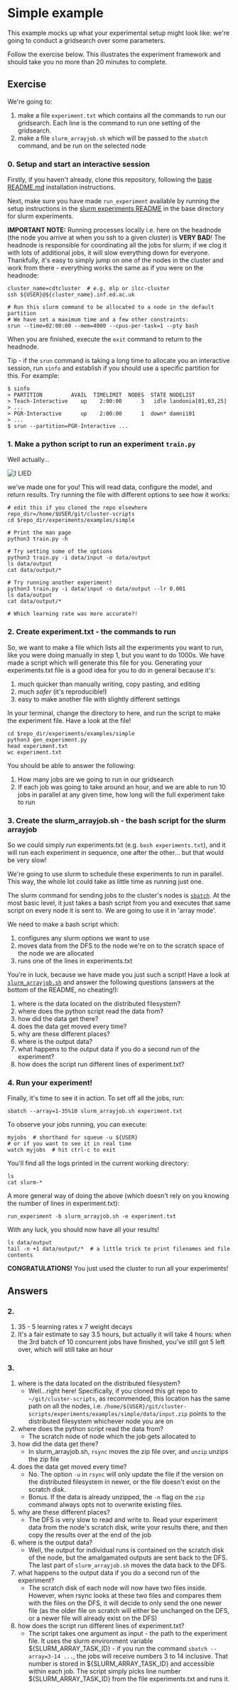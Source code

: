 # Simple example

This example mocks up what your experimental setup might look like: we're
going to conduct a gridsearch over some parameters.

Follow the exercise below. This illustrates the experiment framework and
should take you no more than 20 minutes to complete.


## Exercise
We're going to:
1. make a file `experiment.txt` which contains all the commands to run our
gridsearch. Each line is the command to run one setting of the gridsearch.
1. make a file `slurm_arrayjob.sh` which will be passed to the `sbatch`
command, and be run on the selected node

### 0. Setup and start an interactive session
Firstly, if you haven't already, clone this repository, following the
[base README.md](../../../README.md) installation instructions.

Next, make sure you have made `run_experiment` available by running the
setup instructions in the [slurm experiments README](../../README.md) in 
the base directory for slurm experiments.

**IMPORTANT NOTE:** Running processes locally i.e. here on the headnode (the
node you arrive at when you ssh to a given cluster) is **VERY BAD**! The
headnode is responsible for coordinating all the jobs for slurm; if we clog
it with lots of additional jobs, it will slow everything down for everyone.
Thankfully, it's easy to simply jump on one of the nodes in the cluster and
work from there - everything works the same as if you were on the headnode:
```
cluster_name=cdtcluster  # e.g. mlp or ilcc-cluster
ssh ${USER}@${cluster_name}.inf.ed.ac.uk

# Run this slurm command to be allocated to a node in the default partition
# We have set a maximum time and a few other constraints:
srun --time=02:00:00 --mem=4000 --cpus-per-task=1 --pty bash
```

When you are finished, execute the `exit` command to return to the headnode.

Tip - if the `srun` command is taking a long time to allocate you an
interactive session, run `sinfo` and establish if you should use a specific
partition for this. For example:
```
$ sinfo
> PARTITION         AVAIL  TIMELIMIT  NODES  STATE NODELIST
> Teach-Interactive    up    2:00:00      3   idle landonia[01,03,25]
> ...
> PGR-Interactive      up    2:00:00      1  down* damnii01
> ...
$ srun --partition=PGR-Interactive ...
```

### 1. Make a python script to run an experiment `train.py`
Well actually...

![I LIED](data/input/spurious_data.gif)

we've made one for you! This will read data, configure the model, and return
results. Try running the file with different options to see how it works:
```
# edit this if you cloned the repo elsewhere
repo_dir=/home/$USER/git/cluster-scripts
cd $repo_dir/experiments/examples/simple

# Print the man page
python3 train.py -h

# Try setting some of the options
python3 train.py -i data/input -o data/output
ls data/output
cat data/output/*

# Try running another experiment!
python3 train.py -i data/input -o data/output --lr 0.001
ls data/output
cat data/output/*

# Which learning rate was more accurate?!
```

### 2. Create experiment.txt - the commands to run
So, we want to make a file which lists all the experiments you want to run, like
you were doing manually in step 1, but you want to do 1000s. We have made a
script which will generate this file for you. Generating your experiments.txt
file is a good idea for you to do in general because it's:
1. much quicker than manually writing, copy pasting, and editing
1. much *safer* (it's reproducible!)
1. easy to make another file with slightly different settings

In your terminal, change the directory to here, and run the script to make
the experiment file. Have a look at the file!
```
cd $repo_dir/experiments/examples/simple
python3 gen_experiment.py
head experiment.txt
wc experiment.txt
```

You should be able to answer the following:
1. How many jobs are we going to run in our gridsearch
1. If each job was going to take around an hour, and we are able to run 10
   jobs in parallel at any given time, how long will the full experiment take
   to run


### 3. Create the slurm_arrayjob.sh - the bash script for the slurm arrayjob
So we could simply *run* experiments.txt (e.g. `bash experiments.txt`), and it
will run each experiment in sequence, one after the other... but that would be
very slow!

We're going to use slurm to schedule these experiments to run in parallel. This
way, the whole lot could take as little time as running just one.

The slurm command for sending jobs to the cluster's nodes is
[`sbatch`](https://slurm.schedmd.com/sbatch.html). At the most basic level, it
just takes a bash script from you and executes that same script on every node
it is sent to. We are going to use it in 'array mode'.

We need to make a bash script which:
1. configures any slurm options we want to use
1. moves data from the DFS to the node we're on to the scratch space of the
   node we are allocated
1. runs one of the lines in experiments.txt

You're in luck, because we have made you just such a script! Have a look at
[`slurm_arrayjob.sh`](./slurm_arrayjob.sh) and answer the following questions
(answers at the bottom of the README, no cheating!):
1. where is the data located on the distributed filesystem?
1. where does the python script read the data from?
1. how did the data get there?
1. does the data get moved every time?
1. why are these different places?
1. where is the output data?
1. what happens to the output data if you do a second run of the experiment?
1. how does the script run different lines of experiment.txt?


### 4. Run your experiment!
Finally, it's time to see it in action. To set off all the jobs, run:
```
sbatch --array=1-35%10 slurm_arrayjob.sh experiment.txt
```

To observe your jobs running, you can execute:
```
myjobs  # shorthand for squeue -u ${USER}
# or if you want to see it in real time
watch myjobs  # hit ctrl-c to exit
```

You'll find all the logs printed in the current working directory:
```
ls
cat slurm-*
```

A more general way of doing the above (which doesn't rely on you knowing the
number of lines in experiment.txt):
```
run_experiment -b slurm_arrayjob.sh -e experiment.txt
```

With any luck, you should now have all your results!
```
ls data/output
tail -n +1 data/output/*  # a little trick to print filenames and file contents
```

**CONGRATULATIONS!** You just used the cluster to run all your experiments!


## Answers

### 2.
1. 35 - 5 learning rates x 7 weight decays
1. It's a fair estimate to say 3.5 hours, but actually it will take 4 hours:
   when the 3rd batch of 10 concurrent jobs have finished, you've still got
   5 left over, which will still take an hour

### 3.
1. where is the data located on the distributed filesystem?
    * Well...right here! Specifically, if you cloned this git repo to
    `~/git/cluster-scripts`, as recommended, this location has the same path
    on all the nodes, i.e.
    `/home/${USER}/git/cluster-scripts/experiments/examples/simple/data/input.zip`
    points to the distributed filesystem whichever node you are on
1. where does the python script read the data from?
    * The scratch node of node which the job gets allocated to
1. how did the data get there?
    * In slurm_arrayjob.sh, `rsync` moves the zip file over, and `unzip`
    unzips the zip file
1. does the data get moved every time?
    * No. The option `-u` in `rsync` will only update the file if the version
    on the distributed filesystem in newer, or the file doesn't exist on the
    scratch disk.
    * Bonus. If the data is already unzipped, the `-n` flag on the `zip`
    command always opts not to overwrite existing files.
1. why are these different places?
    * The DFS is very slow to read and write to. Read your experiment data
    from the node's scratch disk, write your results there, and then copy the
    results over at the end of the job
1. where is the output data?
    * Well, the output for individual runs is contained on the scratch disk
    of the node, but the amalgamated outputs are sent back to the DFS. The
    last part of `slurm_arrayjob.sh` moves the data back to the DFS.
1. what happens to the output data if you do a second run of the experiment?
    * The scratch disk of each node will now have two files inside. However,
    when rsync looks at these two files and compares them with the files on the
    DFS, it will decide to only send the one newer file (as the older file on
    scratch will either be unchanged on the DFS, or a newer file will already
    exist on the DFS)
1. how does the script run different lines of experiment.txt?
    * The script takes one argument as input - the path to the experiment file.
    It uses the slurm environment variable ${SLURM_ARRAY_TASK_ID} - if you
    run the command `sbatch --array=3-14 ...`, the jobs will receive numbers
    3 to 14 inclusive. That number is stored in ${SLURM_ARRAY_TASK_ID} and
    accessible within each job. The script simply picks line number
    ${SLURM_ARRAY_TASK_ID} from the file experiments.txt and runs it.
